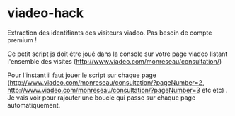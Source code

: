 # viadeo-hack
Extraction des identifiants des visiteurs viadeo. Pas besoin de compte premium !

Ce petit script js doit être joué dans la console sur votre page viadeo listant l'ensemble des visites (http://www.viadeo.com/monreseau/consultation/)

Pour l'instant il faut jouer le script sur chaque page (http://www.viadeo.com/monreseau/consultation/?pageNumber=2, http://www.viadeo.com/monreseau/consultation/?pageNumber=3 etc etc)
 . Je vais voir pour rajouter une boucle qui passe sur chaque page automatiquement.
